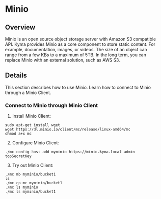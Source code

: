 # Minio

## Overview

Minio is an open source object storage server with Amazon S3 compatible API. Kyma provides Minio as a core component to store static content. For example, documentation, images, or videos. The size of an object can range from a few KBs to a maximum of 5TB. In the long term, you can replace Minio with an external solution, such as AWS S3.

## Details

This section describes how to use Minio. Learn how to connect to Minio through a Minio Client.

### Connect to Minio through Minio Client

1. Install Minio Client:

```
sudo apt-get install wget
wget https://dl.minio.io/client/mc/release/linux-amd64/mc
chmod a+x mc
```

2. Configure Minio Client:

```
./mc config host add myminio https://minio.kyma.local admin topSecretKey
```

3. Try out Minio Client:

```
./mc mb myminio/bucket1
ls
./mc cp mc myminio/bucket1
./mc ls myminio
./mc ls myminio/bucket1
```

